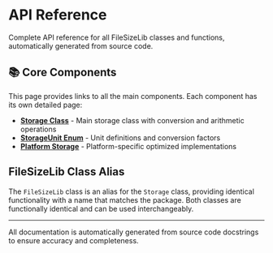 # API Reference

Complete API reference for all FileSizeLib classes and functions, automatically generated from source code.

## 📚 Core Components

This page provides links to all the main components. Each component has its own detailed page:

- **[Storage Class](storage.md)** - Main storage class with conversion and arithmetic operations
- **[StorageUnit Enum](storage-unit.md)** - Unit definitions and conversion factors  
- **[Platform Storage](platform-storage.md)** - Platform-specific optimized implementations

## FileSizeLib Class Alias

The `FileSizeLib` class is an alias for the `Storage` class, providing identical functionality with a name that matches the package. Both classes are functionally identical and can be used interchangeably.

---

All documentation is automatically generated from source code docstrings to ensure accuracy and completeness.